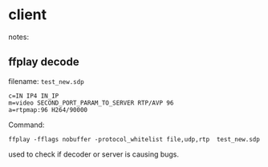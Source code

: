 # client

notes:

## ffplay decode


filename: `test_new.sdp`

``` sdp
c=IN IP4 IN_IP
m=video SECOND_PORT_PARAM_TO_SERVER RTP/AVP 96
a=rtpmap:96 H264/90000
```

Command:

`ffplay -fflags nobuffer -protocol_whitelist file,udp,rtp  test_new.sdp`

used to check if decoder or server is causing bugs.
